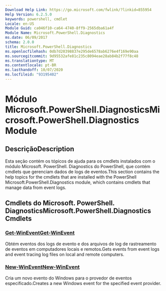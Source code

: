 ```yaml
---
Download Help Link: https://go.microsoft.com/fwlink/?linkid=855954
Help Version: 6.2.5.0
keywords: powershell, cmdlet
Locale: en-US
Module Guid: ca046f10-ca64-4740-8ff9-2565dba61a4f
Module Name: Microsoft.PowerShell.Diagnostics
ms.date: 06/09/2017
schema: 2.0.0
title: Microsoft.PowerShell.Diagnostics
ms.openlocfilehash: 0db7d20398837e295de6578ab6276e4f169e90aa
ms.sourcegitcommit: 9d95532afe81c235c8094eae28ab84b2f77f8c48
ms.translationtype: MT
ms.contentlocale: pt-BR
ms.lasthandoff: 10/07/2020
ms.locfileid: "93195402"
---
```

# <span data-ttu-id="344ce-103">Módulo Microsoft.PowerShell.Diagnostics</span><span class="sxs-lookup"><span data-stu-id="344ce-103">Microsoft.PowerShell.Diagnostics Module</span></span>

## <span data-ttu-id="344ce-104">Descrição</span><span class="sxs-lookup"><span data-stu-id="344ce-104">Description</span></span>

<span data-ttu-id="344ce-105">Esta seção contém os tópicos de ajuda para os cmdlets instalados com o módulo Microsoft. PowerShell. Diagnostics do PowerShell, que contém cmdlets que gerenciam dados de logs de eventos.</span><span class="sxs-lookup"><span data-stu-id="344ce-105">This section contains the help topics for the cmdlets that are installed with the PowerShell Microsoft.PowerShell.Diagnostics module, which contains cmdlets that manage data from event logs.</span></span>

## <span data-ttu-id="344ce-106">Cmdlets do Microsoft. PowerShell. Diagnostics</span><span class="sxs-lookup"><span data-stu-id="344ce-106">Microsoft.PowerShell.Diagnostics Cmdlets</span></span>

### [<span data-ttu-id="344ce-107">Get-WinEvent</span><span class="sxs-lookup"><span data-stu-id="344ce-107">Get-WinEvent</span></span>](Get-WinEvent.md)
<span data-ttu-id="344ce-108">Obtém eventos dos logs de evento e dos arquivos de log de rastreamento de eventos em computadores locais e remotos.</span><span class="sxs-lookup"><span data-stu-id="344ce-108">Gets events from event logs and event tracing log files on local and remote computers.</span></span>

### [<span data-ttu-id="344ce-109">New-WinEvent</span><span class="sxs-lookup"><span data-stu-id="344ce-109">New-WinEvent</span></span>](New-WinEvent.md)
<span data-ttu-id="344ce-110">Cria um novo evento do Windows para o provedor de eventos especificado.</span><span class="sxs-lookup"><span data-stu-id="344ce-110">Creates a new Windows event for the specified event provider.</span></span>


